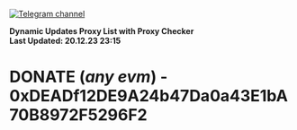 [![Telegram channel](https://img.shields.io/endpoint?url=https://runkit.io/damiankrawczyk/telegram-badge/branches/master?url=https://t.me/n4z4v0d)](https://t.me/n4z4v0d) 

**Dynamic Updates Proxy List with Proxy Checker**  
**Last Updated: 20.12.23 23:15**

# DONATE (_any evm_) - 0xDEADf12DE9A24b47Da0a43E1bA70B8972F5296F2
